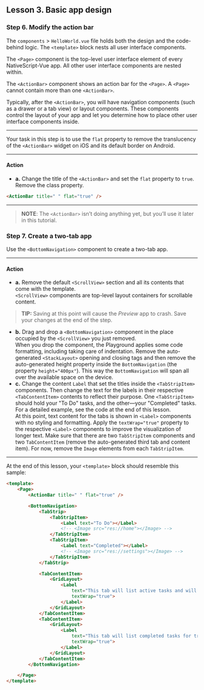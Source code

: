 ## Lesson 3. Basic app design

### Step 6. Modify the action bar

The `components` > `HelloWorld.vue` file holds both the design and the code-behind logic. The `<template>` block nests all user interface components.

The `<Page>` component is the top-level user interface element of every NativeScript-Vue app. All other user interface components are nested within.

The `<ActionBar>` component shows an action bar for the `<Page>`. A `<Page>` cannot contain more than one `<ActionBar>`.

Typically, after the `<ActionBar>`, you will have navigation components (such as a drawer or a tab view) or layout components. These components control the layout of your app and let you determine how to place other user interface components inside.

---

Your task in this step is to use the `flat` property to remove the translucency of the `<ActionBar>` widget on iOS and its default border on Android.

<hr data-action="start" />

#### Action

* **a.** Change the title of the `<ActionBar>` and set the `flat` property to `true`. Remove the class property.

```HTML
<ActionBar title=" " flat="true" />
```

<hr data-action="end" />

> **NOTE**: The `<ActionBar>` isn’t doing anything yet, but you’ll use it later in this tutorial.

### Step 7. Create a two-tab app

Use the `<BottomNavigation>` component to create a two-tab app.

<hr data-action="start" />

#### Action

* **a.** Remove the default `<ScrollView>` section and all its contents that come with the template.<br/>`<ScrollView>` components are top-level layout containers for scrollable content.

> **TIP:**
> Saving at this point will cause the *Preview* app to crash. Save your changes at the end of the step.

* **b.** Drag and drop a `<BottomNavigation>` component in the place occupied by the `<ScrollView>` you just removed. <br/>When you drop the component, the Playground applies some code formatting, including taking care of indentation. Remove the auto-generated `<StackLayout>` opening and closing tags and then remove the auto-generated height property inside the `BottomNavigation` (the property `height="400px"`). This way the `BottomNavigation` will span all over the available space on the device.
* **c.** Change the content `Label` that set the titles inside the `<TabStripItem>` components. Then change the text for the labels in their respective `<TabContentItem>` contents to reflect their purpose. One `<TabStripItem>` should hold your "To Do" tasks, and the other&mdash;your "Completed" tasks. For a detailed example, see the code at the end of this lesson.<br/>At this point, text content for the tabs is shown in `<Label>` components with no styling and formatting. Apply the `textWrap="true"` property to the respective `<Label>` components to improve the visualization of longer text. Make sure that there are two `TabStripItem` components and two `TabContentItem` (remove the auto-generated third tab and content item). For now, remove the `Image` elements from each `TabStripItem`.

<hr data-action="end" />

At the end of this lesson, your `<template>` block should resemble this sample:

```HTML
<template>
    <Page>
        <ActionBar title=" " flat="true" />

        <BottomNavigation>
            <TabStrip>
                <TabStripItem>
                    <Label text="To Do"></Label>
                    <!-- <Image src="res://home"></Image> -->
                </TabStripItem>
                <TabStripItem>
                    <Label text="Completed"></Label>
                    <!-- <Image src="res://settings"></Image> -->
                </TabStripItem>
            </TabStrip>

            <TabContentItem>
                <GridLayout>
                    <Label
                        text="This tab will list active tasks and will let users add new tasks."
                        textWrap="true">
                    </Label>
                </GridLayout>
            </TabContentItem>
            <TabContentItem>
                <GridLayout>
                    <Label
                        text="This tab will list completed tasks for tracking."
                        textWrap="true">
                    </Label>
                </GridLayout>
            </TabContentItem>
        </BottomNavigation>

    </Page>
</template>

```
